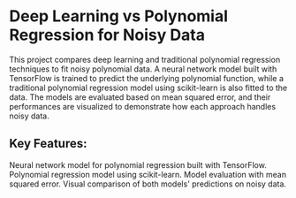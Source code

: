 # Deep Learning vs Polynomial Regression for Noisy Data
This project compares deep learning and traditional polynomial regression techniques to fit noisy polynomial data. A neural network model built with TensorFlow is trained to predict the underlying polynomial function, while a traditional polynomial regression model using scikit-learn is also fitted to the data. The models are evaluated based on mean squared error, and their performances are visualized to demonstrate how each approach handles noisy data.

## Key Features:
Neural network model for polynomial regression built with TensorFlow.
Polynomial regression model using scikit-learn.
Model evaluation with mean squared error.
Visual comparison of both models' predictions on noisy data.
